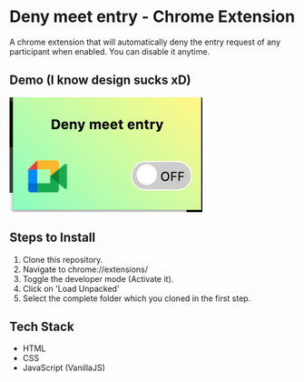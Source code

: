 # Deny meet entry - Chrome Extension

A chrome extension that will automatically deny the entry request of any participant when enabled. You can disable it anytime.


## Demo (I know design sucks xD)
![Demo Photo](./demoImage.png)


## Steps to Install
1. Clone this repository.
2. Navigate to chrome://extensions/
3. Toggle the developer mode (Activate it).
4. Click on 'Load Unpacked'
5. Select the complete folder which you cloned in the first step.

## Tech Stack
- HTML
- CSS
- JavaScript (VanillaJS)
